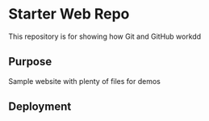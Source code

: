 # Starter Web Repo

This repository is for showing how Git and GitHub workdd

## Purpose

Sample website with plenty of files for demos

## Deployment